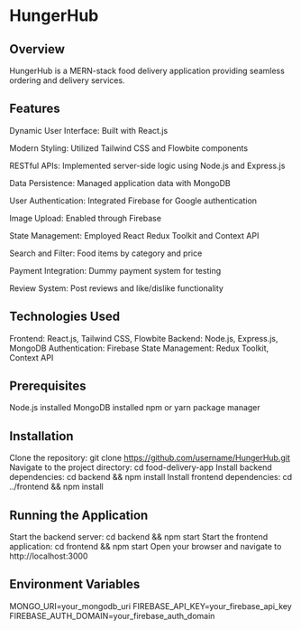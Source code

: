 HungerHub
================

Overview
------------
HungerHub is a MERN-stack food delivery application providing seamless ordering and delivery services.

Features
------------
Dynamic User Interface: Built with React.js

Modern Styling: Utilized Tailwind CSS and Flowbite components

RESTful APIs: Implemented server-side logic using Node.js and Express.js

Data Persistence: Managed application data with MongoDB

User Authentication: Integrated Firebase for Google authentication

Image Upload: Enabled through Firebase

State Management: Employed React Redux Toolkit and Context API

Search and Filter: Food items by category and price

Payment Integration: Dummy payment system for testing

Review System: Post reviews and like/dislike functionality

Technologies Used
---------------------
Frontend: React.js, Tailwind CSS, Flowbite
Backend: Node.js, Express.js, MongoDB
Authentication: Firebase
State Management: Redux Toolkit, Context API

Prerequisites
-----------------
Node.js installed
MongoDB installed
npm or yarn package manager

Installation
---------------
Clone the repository: git clone https://github.com/username/HungerHub.git
Navigate to the project directory: cd food-delivery-app
Install backend dependencies: cd backend && npm install
Install frontend dependencies: cd ../frontend && npm install

Running the Application
-------------------------
Start the backend server: cd backend && npm start
Start the frontend application: cd frontend && npm start
Open your browser and navigate to http://localhost:3000

Environment Variables
-----------------------
MONGO_URI=your_mongodb_uri
FIREBASE_API_KEY=your_firebase_api_key
FIREBASE_AUTH_DOMAIN=your_firebase_auth_domain
